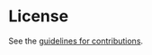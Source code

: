 # License

See the
[guidelines for contributions](https://github.com/momoka0122y/draft-settings-enable-websockets/blob/main/CONTRIBUTING.md).
